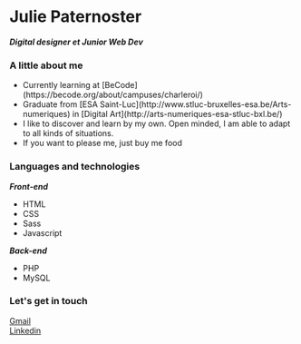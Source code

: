 # Julie Paternoster  

***Digital designer et Junior Web Dev***  

### A little about me  

<ul>
  <li>Currently learning at [BeCode](https://becode.org/about/campuses/charleroi/)</li>
  <li>Graduate from [ESA Saint-Luc](http://www.stluc-bruxelles-esa.be/Arts-numeriques) in [Digital Art](http://arts-numeriques-esa-stluc-bxl.be/)</li>
  <li>I like to discover and learn by my own. Open minded, I am able to adapt to all kinds of situations.</li>
  <li>If you want to please me, just buy me food</li>
</ul>  

### Languages and technologies  

***Front-end***  
<ul>
  <li>HTML</li>
  <li>CSS</li>
  <li>Sass</li>
  <li>Javascript</li>
</ul>  

***Back-end***  
<ul>
  <li>PHP</li>
  <li>MySQL</li>
</ul>  

### Let's get in touch  

[Gmail](https://mail.google.com/mail/u/1/#inbox)  
[Linkedin](https://www.linkedin.com/in/julie-paternoster/)
